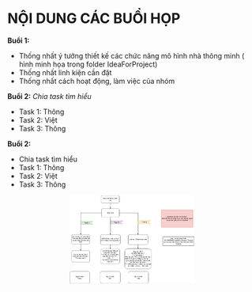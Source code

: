 # NỘI DUNG CÁC BUỔI HỌP
**Buổi 1:**
* Thống nhất ý tưởng thiết kế các chức năng mô hình nhà thông minh ( hình minh họa trong folder IdeaForProject)
* Thống nhất linh kiện cần đặt  
* Thống nhất cách hoạt động, làm việc của nhóm

**Buổi 2:**
*Chia task tìm hiểu*
* Task 1: Thông
* Task 2: Việt
* Task 3: Thông


**Buổi 2:**
* Chia task tìm hiểu
* Task 1: Thông
* Task 2: Việt
* Task 3: Thông

<div style="text-align:center;">
    <img src="image/Buoi_2.drawio.png" alt="Buổi 2" width = 50%>
</div>
